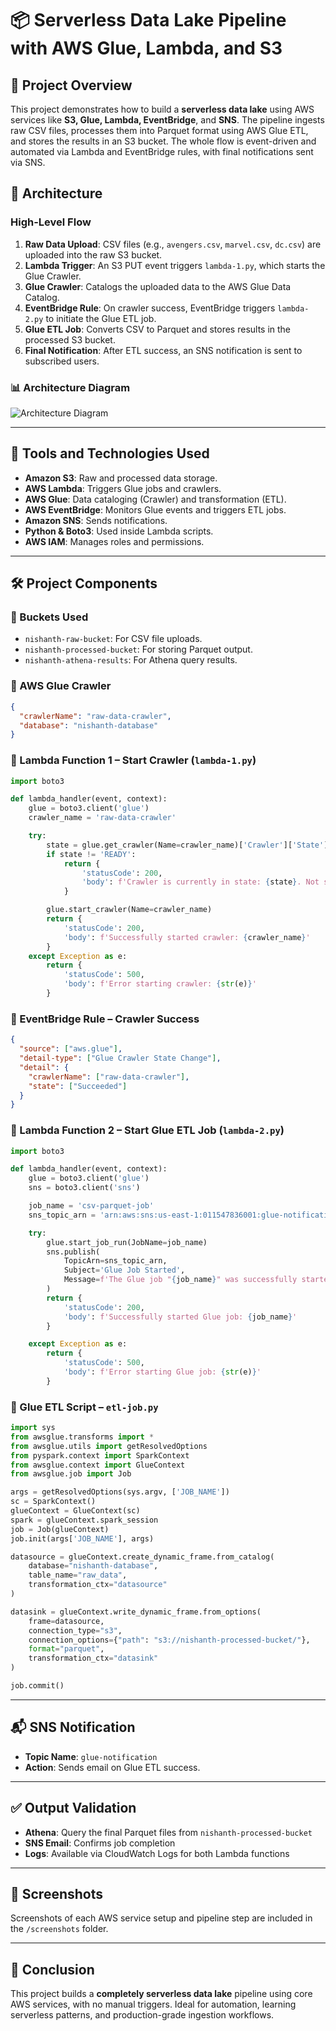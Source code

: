 # 📦 Serverless Data Lake Pipeline with AWS Glue, Lambda, and S3

## 🚀 Project Overview

This project demonstrates how to build a **serverless data lake** using AWS services like **S3, Glue, Lambda, EventBridge**, and **SNS**. The pipeline ingests raw CSV files, processes them into Parquet format using AWS Glue ETL, and stores the results in an S3 bucket. The whole flow is event-driven and automated via Lambda and EventBridge rules, with final notifications sent via SNS.

## 🧭 Architecture

### High-Level Flow

1. **Raw Data Upload**: CSV files (e.g., `avengers.csv`, `marvel.csv`, `dc.csv`) are uploaded into the raw S3 bucket.
2. **Lambda Trigger**: An S3 PUT event triggers `lambda-1.py`, which starts the Glue Crawler.
3. **Glue Crawler**: Catalogs the uploaded data to the AWS Glue Data Catalog.
4. **EventBridge Rule**: On crawler success, EventBridge triggers `lambda-2.py` to initiate the Glue ETL job.
5. **Glue ETL Job**: Converts CSV to Parquet and stores results in the processed S3 bucket.
6. **Final Notification**: After ETL success, an SNS notification is sent to subscribed users.

### 📊 Architecture Diagram

![Architecture Diagram](A_flowchart_diagram_on_a_grid_background_illustrat.png)

---

## 🔧 Tools and Technologies Used

- **Amazon S3**: Raw and processed data storage.
- **AWS Lambda**: Triggers Glue jobs and crawlers.
- **AWS Glue**: Data cataloging (Crawler) and transformation (ETL).
- **AWS EventBridge**: Monitors Glue events and triggers ETL jobs.
- **Amazon SNS**: Sends notifications.
- **Python & Boto3**: Used inside Lambda scripts.
- **AWS IAM**: Manages roles and permissions.

---

## 🛠️ Project Components

### 📂 Buckets Used

- `nishanth-raw-bucket`: For CSV file uploads.
- `nishanth-processed-bucket`: For storing Parquet output.
- `nishanth-athena-results`: For Athena query results.

### 🧠 AWS Glue Crawler

```json
{
  "crawlerName": "raw-data-crawler",
  "database": "nishanth-database"
}
```

### 🐍 Lambda Function 1 – Start Crawler (`lambda-1.py`)

```python
import boto3

def lambda_handler(event, context):
    glue = boto3.client('glue')
    crawler_name = 'raw-data-crawler'

    try:
        state = glue.get_crawler(Name=crawler_name)['Crawler']['State']
        if state != 'READY':
            return {
                'statusCode': 200,
                'body': f'Crawler is currently in state: {state}. Not starting again.'
            }

        glue.start_crawler(Name=crawler_name)
        return {
            'statusCode': 200,
            'body': f'Successfully started crawler: {crawler_name}'
        }
    except Exception as e:
        return {
            'statusCode': 500,
            'body': f'Error starting crawler: {str(e)}'
        }
```

### 🎯 EventBridge Rule – Crawler Success

```json
{
  "source": ["aws.glue"],
  "detail-type": ["Glue Crawler State Change"],
  "detail": {
    "crawlerName": ["raw-data-crawler"],
    "state": ["Succeeded"]
  }
}
```

### 🐍 Lambda Function 2 – Start Glue ETL Job (`lambda-2.py`)

```python
import boto3

def lambda_handler(event, context):
    glue = boto3.client('glue')
    sns = boto3.client('sns')

    job_name = 'csv-parquet-job'
    sns_topic_arn = 'arn:aws:sns:us-east-1:011547836001:glue-notification'

    try:
        glue.start_job_run(JobName=job_name)
        sns.publish(
            TopicArn=sns_topic_arn,
            Subject='Glue Job Started',
            Message=f'The Glue job "{job_name}" was successfully started.'
        )
        return {
            'statusCode': 200,
            'body': f'Successfully started Glue job: {job_name}'
        }

    except Exception as e:
        return {
            'statusCode': 500,
            'body': f'Error starting Glue job: {str(e)}'
        }
```

### 🔁 Glue ETL Script – `etl-job.py`

```python
import sys
from awsglue.transforms import *
from awsglue.utils import getResolvedOptions
from pyspark.context import SparkContext
from awsglue.context import GlueContext
from awsglue.job import Job

args = getResolvedOptions(sys.argv, ['JOB_NAME'])
sc = SparkContext()
glueContext = GlueContext(sc)
spark = glueContext.spark_session
job = Job(glueContext)
job.init(args['JOB_NAME'], args)

datasource = glueContext.create_dynamic_frame.from_catalog(
    database="nishanth-database", 
    table_name="raw_data", 
    transformation_ctx="datasource"
)

datasink = glueContext.write_dynamic_frame.from_options(
    frame=datasource,
    connection_type="s3",
    connection_options={"path": "s3://nishanth-processed-bucket/"},
    format="parquet",
    transformation_ctx="datasink"
)

job.commit()
```

---

## 📬 SNS Notification

- **Topic Name**: `glue-notification`
- **Action**: Sends email on Glue ETL success.

---

## ✅ Output Validation

- **Athena**: Query the final Parquet files from `nishanth-processed-bucket`
- **SNS Email**: Confirms job completion
- **Logs**: Available via CloudWatch Logs for both Lambda functions

---

## 📁 Screenshots

Screenshots of each AWS service setup and pipeline step are included in the `/screenshots` folder.

---

## 📌 Conclusion

This project builds a **completely serverless data lake** pipeline using core AWS services, with no manual triggers. Ideal for automation, learning serverless patterns, and production-grade ingestion workflows.